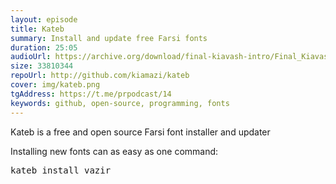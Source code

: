 ```yaml
---
layout: episode
title: Kateb
summary: Install and update free Farsi fonts
duration: 25:05
audioUrl: https://archive.org/download/final-kiavash-intro/Final_Kiavash_Intro.mp3
size: 33810344
repoUrl: http://github.com/kiamazi/kateb
cover: img/kateb.png
tgAddress: https://t.me/prpodcast/14
keywords: github, open-source, programming, fonts
---
```


<p>
Kateb is a free and open source Farsi font installer and updater
</p>

<p>
Installing new fonts can as easy as one command:

<pre>
kateb install vazir
</pre>
</p>
